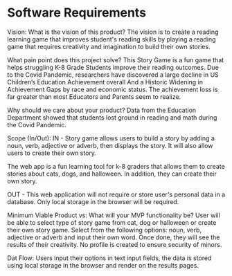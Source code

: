 # Software Requirements

Vision:
What is the vision of this product? The vision is to create a reading learning game that improves student's reading skills by playing a reading game that requires creativity and imagination to build their own stories.

What pain point does this project solve? This Story Game is a fun game that helps struggling K-8 Grade Students improve their reading outcomes.
Due to the Covid Pandemic, researchers have discovered a large decline in US Children’s Education Achievement overall And a Historic Widening in Achievement Gaps by race and economic status.  The achievement loss is far greater than most Educators and Parents seem to realize.

Why should we care about your product?
Data from the Education Department showed that students lost ground in reading and math during the Covid Pandemic.  

Scope (In/Out):
IN - Story game allows users to build a story by adding a noun, verb, adjective or adverb, then displays the story.  It will also allow users to create their own story.

The web app is a fun learning tool for k-8 graders that allows them to create stories about cats, dogs, and halloween. In addition, they can create their own story.

OUT - This web application will not require or store user's personal data in a database. Only local storage in the browser will be required.

Minimum Viable Product vs:
What will your MVP functionality be?
User will be able to select type of story game from cat, dog or halloween or create their own story game. Select from the following options: noun, verb, adjective or adverb and input their own word. Once done, they will see the results of their creativity.  No profile is created to ensure security of minors.

Dat Flow:
Users input their options in text input fields, the data is stored using local storage in the browser and render on the results pages.
